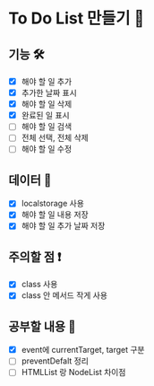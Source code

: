# To Do List 만들기 📝

## 기능 🛠
- [X] 해야 할 일 추가
- [X] 추가한 날짜 표시
- [X] 해야 할 일 삭제
- [X] 완료된 일 표시
- [ ] 해야 할 일 검색
- [ ] 전체 선택, 전체 삭제
- [ ] 해야 할 일 수정

## 데이터 💾
- [X] localstorage 사용
- [X] 해야 할 일 내용 저장
- [X] 해야 할 일 추가 날짜 저장

## 주의할 점 ❗️
- [X] class 사용
- [X] class 안 메서드 작게 사용

## 공부할 내용 📖
- [X] event에 currentTarget, target 구분
- [ ] preventDefalt 정리
- [ ] HTMLList 랑 NodeList 차이점